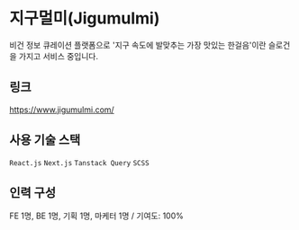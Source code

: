 # 지구멀미(Jigumulmi)

비건 정보 큐레이션 플랫폼으로 '지구 속도에 발맞추는 가장 맛있는 한걸음'이란 슬로건을 가지고 서비스 중입니다.

## 링크

https://www.jigumulmi.com/

## 사용 기술 스택

`React.js` `Next.js` `Tanstack Query` `SCSS`

## 인력 구성

FE 1명, BE 1명, 기획 1명, 마케터 1명 / 기여도: 100%
